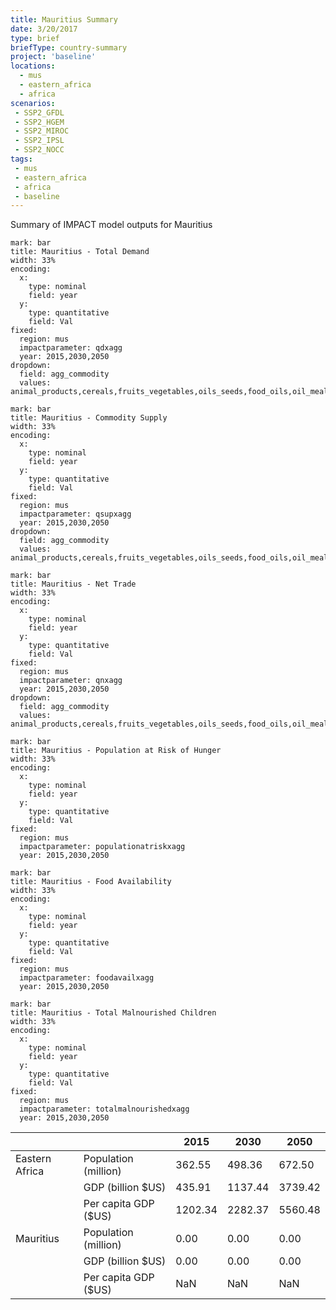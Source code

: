 ```yaml
---
title: Mauritius Summary
date: 3/20/2017
type: brief
briefType: country-summary
project: 'baseline'
locations:
  - mus
  - eastern_africa
  - africa
scenarios:
 - SSP2_GFDL
 - SSP2_HGEM
 - SSP2_MIROC
 - SSP2_IPSL
 - SSP2_NOCC
tags:
 - mus
 - eastern_africa
 - africa
 - baseline
---
```

Summary of IMPACT model outputs for Mauritius

```chart
mark: bar
title: Mauritius - Total Demand
width: 33%
encoding:
  x:
    type: nominal
    field: year
  y:
    type: quantitative
    field: Val
fixed:
  region: mus
  impactparameter: qdxagg
  year: 2015,2030,2050
dropdown:
  field: agg_commodity
  values: animal_products,cereals,fruits_vegetables,oils_seeds,food_oils,oil_meals,other,pulses,roots_tubers,sugar
```

```chart
mark: bar
title: Mauritius - Commodity Supply
width: 33%
encoding:
  x:
    type: nominal
    field: year
  y:
    type: quantitative
    field: Val
fixed:
  region: mus
  impactparameter: qsupxagg
  year: 2015,2030,2050
dropdown:
  field: agg_commodity
  values: animal_products,cereals,fruits_vegetables,oils_seeds,food_oils,oil_meals,other,pulses,roots_tubers,sugar
```

```chart
mark: bar
title: Mauritius - Net Trade
width: 33%
encoding:
  x:
    type: nominal
    field: year
  y:
    type: quantitative
    field: Val
fixed:
  region: mus
  impactparameter: qnxagg
  year: 2015,2030,2050
dropdown:
  field: agg_commodity
  values: animal_products,cereals,fruits_vegetables,oils_seeds,food_oils,oil_meals,other,pulses,roots_tubers,sugar
```

```chart
mark: bar
title: Mauritius - Population at Risk of Hunger
width: 33%
encoding:
  x:
    type: nominal
    field: year
  y:
    type: quantitative
    field: Val
fixed:
  region: mus
  impactparameter: populationatriskxagg
  year: 2015,2030,2050
```

```chart
mark: bar
title: Mauritius - Food Availability
width: 33%
encoding:
  x:
    type: nominal
    field: year
  y:
    type: quantitative
    field: Val
fixed:
  region: mus
  impactparameter: foodavailxagg
  year: 2015,2030,2050
```

```chart
mark: bar
title: Mauritius - Total Malnourished Children
width: 33%
encoding:
  x:
    type: nominal
    field: year
  y:
    type: quantitative
    field: Val
fixed:
  region: mus
  impactparameter: totalmalnourishedxagg
  year: 2015,2030,2050
```

|   |   | 2015 | 2030 | 2050 |
|---|---|---|---|---|
| Eastern Africa | Population (million) | 362.55 | 498.36 | 672.50 |
|  | GDP (billion $US) | 435.91 | 1137.44 | 3739.42 |
|  | Per capita GDP ($US) | 1202.34 | 2282.37 | 5560.48 |
| Mauritius | Population (million) | 0.00 | 0.00 | 0.00 |
|  | GDP (billion $US) | 0.00 | 0.00 | 0.00 |
|  | Per capita GDP ($US) | NaN| NaN| NaN|